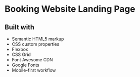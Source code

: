 # Booking Website Landing Page

<!-- ![page preview](https://github.com/stephorc/booking-site-landing/main/booking-preview.png) -->

<!-- **Project Link** - ***https://*** -->

## Built with

- Semantic HTML5 markup
- CSS custom properties
- Flexbox
- CSS Grid
- Font  Awesome CDN
- Google Fonts
- Mobile-first workflow